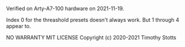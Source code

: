 Verified on Arty-A7-100 hardware on 2021-11-19.

Index 0 for the threashold presets doesn't always work. But 1 through 4
appear to.

NO WARRANTY
MIT LICENSE
Copyright (c) 2020-2021 Timothy Stotts

